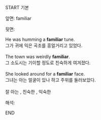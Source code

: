 START
기본

앞면:
familiar


뒷면:
<div>He was humming a <strong>familiar</strong> tune. </div><div><div>그가 귀에 익은 곡조를 흥얼거리고 있었다.</div></div><div><br></div><div><div>The town was weirdly <strong>familiar</strong>. </div><div><div>그 소도시는 기이할 정도로 친숙하게 여겨졌다.</div></div></div><div><br></div><div><div>She looked around for a <strong>familiar</strong> face. </div><div><div>그녀는 아는 얼굴이 있나 하고 주위를 둘러보았다.</div></div></div><div><br></div><div>잘 아는 , 친숙한 , 익숙한</div>


해석:
<!--ID: 1746614453895-->
END